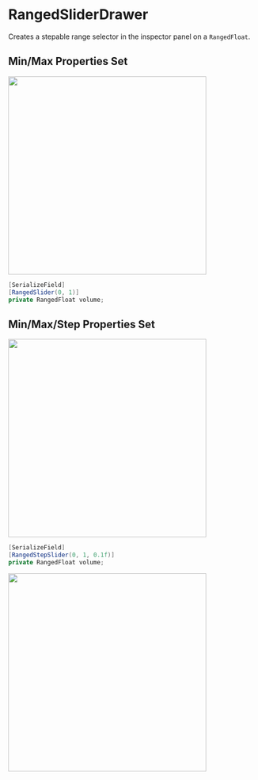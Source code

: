 # RangedSliderDrawer

Creates a stepable range selector in the inspector panel on a `RangedFloat`.

## Min/Max Properties Set

<img src="https://i.imgur.com/P5OkhzE.png" width="400">

```csharp
[SerializeField]
[RangedSlider(0, 1)]
private RangedFloat volume;
```

## Min/Max/Step Properties Set

<img src="https://i.imgur.com/7vyR04J.png" width="400">

```csharp
[SerializeField]
[RangedStepSlider(0, 1, 0.1f)]
private RangedFloat volume;
```

<img src="https://media.giphy.com/media/WOfI4gvjMvSvcqyn8e/giphy.gif" width="400">

